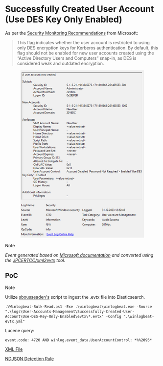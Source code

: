 # Successfully Created User Account (Use DES Key Only Enabled)

As per the [Security Monitoring Recommendations](https://learn.microsoft.com/en-us/previous-versions/windows/it-pro/windows-10/security/threat-protection/auditing/event-4720#security-monitoring-recommendations) from Microsoft:
> This flag indicates whether the user account is restricted to using only DES encryption keys for Kerberos authentication. By default, this flag should not be enabled for new user accounts created using the “Active Directory Users and Computers” snap-in, as DES is considered weak and outdated encryption.

<div align="center">
    <img alt="Successfully Created User Account (Use DES Key Only Enabled)" src="/logs/User-Accounts-Management/Successfully-Created-User-Account/Use-DES-Key-Only-Enabled/img/Use-DES-Key-Only-Enabled.png" width="80%">
</div>

> [!NOTE]
> *Event generated based on [Microsoft documentation](https://learn.microsoft.com/en-us/previous-versions/windows/it-pro/windows-10/security/threat-protection/auditing/event-4720) and converted using the [JPCERTCC/xml2evtx](https://github.com/JPCERTCC/xml2evtx) tool.*

## PoC
> [!NOTE]
> Utilize [sbousseaden's](https://github.com/sbousseaden/EVTX-ATTACK-SAMPLES) script to ingest the .evtx file into Elasticsearch.

```
.\Winlogbeat-Bulk-Read.ps1 -Exe .\winlogbeat\winlogbeat.exe -Source ".\logs\User-Accounts-Management\Successfully-Created-User-Account\Use-DES-Key-Only-Enabled\evtx\*.evtx" -Config ".\winlogbeat-evtx.yml"
```

Lucene query:

```
event.code: 4720 AND winlog.event_data.UserAccountControl: *%%2095*
```

[XML File](/logs/User-Accounts-Management/Successfully-Created-User-Account/Use-DES-Key-Only-Enabled/xml/Use-DES-Key-Only-Enabled.xml)

[NDJSON Detection Rule](/logs/User-Accounts-Management/Successfully-Created-User-Account/Use-DES-Key-Only-Enabled/ndjson/POC-Use-DES-Key-Only-Enabled.ndjson)